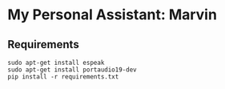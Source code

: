 # My Personal Assistant: Marvin

## Requirements
``` 
sudo apt-get install espeak
sudo apt-get install portaudio19-dev
pip install -r requirements.txt
```

